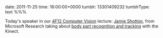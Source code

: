 date: 2011-11-25
time: 16:00:00+0000
tumblr: 13301409232
tumblrType: text
%%%

Today's speaker in our [4F12 Computer Vision](http://www.eng.cam.ac.uk/teaching/courses/y4/4f12.html) lecture: [Jamie Shotton](http://jamie.shotton.org/), from Microsoft Research taking about [body part recognition and tracking](http://research.microsoft.com/en-us/projects/vrkinect/default.aspx) with the Kinect. 
